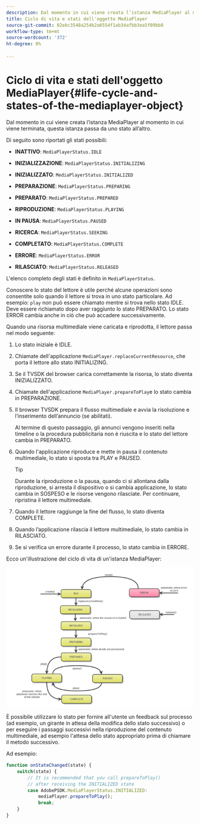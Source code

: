 ```yaml
---
description: Dal momento in cui viene creata l’istanza MediaPlayer al momento in cui viene terminata, questa istanza passa da uno stato all’altro.
title: Ciclo di vita e stati dell'oggetto MediaPlayer
source-git-commit: 02ebc3548a254b2a6554f1ab34afbb3ea5f09bb8
workflow-type: tm+mt
source-wordcount: '372'
ht-degree: 0%

---
```


# Ciclo di vita e stati dell&#39;oggetto MediaPlayer{#life-cycle-and-states-of-the-mediaplayer-object}

Dal momento in cui viene creata l’istanza MediaPlayer al momento in cui viene terminata, questa istanza passa da uno stato all’altro.

Di seguito sono riportati gli stati possibili:

* **INATTIVO**: `MediaPlayerStatus.IDLE`

* **INIZIALIZZAZIONE**: `MediaPlayerStatus.INITIALIZING`

* **INIZIALIZZATO**: `MediaPlayerStatus.INITIALIZED`

* **PREPARAZIONE**: `MediaPlayerStatus.PREPARING`

* **PREPARATO**: `MediaPlayerStatus.PREPARED`

* **RIPRODUZIONE**: `MediaPlayerStatus.PLAYING`

* **IN PAUSA**: `MediaPlayerStatus.PAUSED`

* **RICERCA**: `MediaPlayerStatus.SEEKING`

* **COMPLETATO**: `MediaPlayerStatus.COMPLETE`

* **ERRORE**: `MediaPlayerStatus.ERROR`

* **RILASCIATO**: `MediaPlayerStatus.RELEASED`

L&#39;elenco completo degli stati è definito in `MediaPlayerStatus`.

Conoscere lo stato del lettore è utile perché alcune operazioni sono consentite solo quando il lettore si trova in uno stato particolare. Ad esempio: `play` non può essere chiamato mentre si trova nello stato IDLE. Deve essere richiamato dopo aver raggiunto lo stato PREPARATO. Lo stato ERROR cambia anche in ciò che può accadere successivamente.

Quando una risorsa multimediale viene caricata e riprodotta, il lettore passa nel modo seguente:

1. Lo stato iniziale è IDLE.
1. Chiamate dell&#39;applicazione `MediaPlayer.replaceCurrentResource`, che porta il lettore allo stato INITIALIZING.
1. Se il TVSDK del browser carica correttamente la risorsa, lo stato diventa INIZIALIZZATO.
1. Chiamate dell&#39;applicazione `MediaPlayer.prepareToPlay`e lo stato cambia in PREPARAZIONE.
1. Il browser TVSDK prepara il flusso multimediale e avvia la risoluzione e l’inserimento dell’annuncio (se abilitati).

   Al termine di questo passaggio, gli annunci vengono inseriti nella timeline o la procedura pubblicitaria non è riuscita e lo stato del lettore cambia in PREPARATO.
1. Quando l&#39;applicazione riproduce e mette in pausa il contenuto multimediale, lo stato si sposta tra PLAY e PAUSED.

   >[!TIP]
   >
   >Durante la riproduzione o la pausa, quando ci si allontana dalla riproduzione, si arresta il dispositivo o si cambia applicazione, lo stato cambia in SOSPESO e le risorse vengono rilasciate. Per continuare, ripristina il lettore multimediale.

1. Quando il lettore raggiunge la fine del flusso, lo stato diventa COMPLETE.
1. Quando l’applicazione rilascia il lettore multimediale, lo stato cambia in RILASCIATO.
1. Se si verifica un errore durante il processo, lo stato cambia in ERRORE.

Ecco un&#39;illustrazione del ciclo di vita di un&#39;istanza MediaPlayer:

<!--<a id="fig_DD3DAE7507C549C8A4720A26DFCFFCCB"></a>-->

![](assets/player-state-transitions-diagram-android_1.2_web.png)

È possibile utilizzare lo stato per fornire all&#39;utente un feedback sul processo (ad esempio, un girante in attesa della modifica dello stato successivo) o per eseguire i passaggi successivi nella riproduzione del contenuto multimediale, ad esempio l&#39;attesa dello stato appropriato prima di chiamare il metodo successivo.

Ad esempio:

```js
function onStateChanged(state) { 
    switch(state) { 
        // It is recommended that you call prepareToPlay()  
        // after receiving the INITIALIZED state             
        case AdobePSDK.MediaPlayerStatus.INITIALIZED: 
            mediaPlayer.prepareToPlay(); 
            break; 
    } 
} 
```
